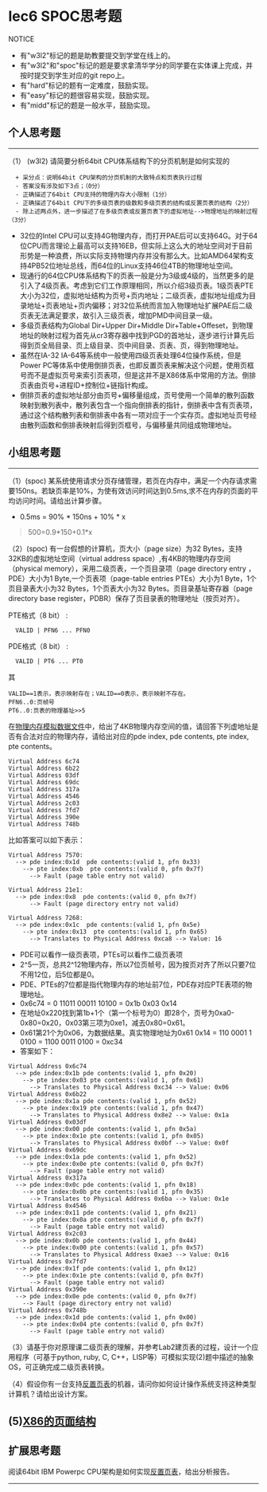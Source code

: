 # lec6 SPOC思考题


NOTICE
- 有"w3l2"标记的题是助教要提交到学堂在线上的。
- 有"w3l2"和"spoc"标记的题是要求拿清华学分的同学要在实体课上完成，并按时提交到学生对应的git repo上。
- 有"hard"标记的题有一定难度，鼓励实现。
- 有"easy"标记的题很容易实现，鼓励实现。
- 有"midd"标记的题是一般水平，鼓励实现。


## 个人思考题
---

（1） (w3l2) 请简要分析64bit CPU体系结构下的分页机制是如何实现的
```
  + 采分点：说明64bit CPU架构的分页机制的大致特点和页表执行过程
  - 答案没有涉及如下3点；（0分）
  - 正确描述了64bit CPU支持的物理内存大小限制（1分）
  - 正确描述了64bit CPU下的多级页表的级数和多级页表的结构或反置页表的结构（2分）
  - 除上述两点外，进一步描述了在多级页表或反置页表下的虚拟地址-->物理地址的映射过程（3分）
 ```
- 32位的Intel CPU可以支持4G物理内存，而打开PAE后可以支持64G。对于64位CPU而言理论上最高可以支持16EB，但实际上这么大的地址空间对于目前形势是一种浪费，所以实际支持物理内存并没有那么大。比如AMD64架构支持4PB52位地址总线，而64位的Linux支持46位4TB的物理地址空间。
- 现通行的64位CPU体系结构下的页表一般是分为3级或4级的，当然更多的是引入了4级页表。考虑到它们工作原理相同，所以介绍3级页表。1级页表PTE大小为32位，虚拟地址结构为页号+页内地址；二级页表，虚拟地址组成为目录地址+页表地址+页内偏移；对32位系统而言加入物理地址扩展PAE后二级页表无法满足要求，故引入三级页表，增加PMD中间目录一级。
- 多级页表结构为Global Dir+Upper Dir+Middle Dir+Table+Offeset，到物理地址的映射过程为首先从cr3寄存器中找到PGD的首地址，逐步进行计算先后得到页全局目录、页上级目录、页中间目录、页表、页，得到物理地址。
- 虽然在IA-32 IA-64等系统中一般使用四级页表处理64位操作系统，但是Power PC等体系中使用倒排页表，也即反置页表来解决这个问题，使用页框号而不是虚拟页号来索引页表项，但是这并不是X86体系中常用的方法。倒排页表由页号+进程ID+控制位+链指针构成。
- 倒排页表的虚拟地址部分由页号+偏移量组成，页号使用一个简单的散列函数映射到散列表中，散列表包含一个指向倒排表的指针，倒排表中含有页表项，通过这个结构散列表和倒排表中各有一项对应于一个实存页。虚拟地址页号经由散列函数和倒排表映射后得到页框号，与偏移量共同组成物理地址。  

>  

## 小组思考题
---

（1）(spoc) 某系统使用请求分页存储管理，若页在内存中，满足一个内存请求需要150ns。若缺页率是10%，为使有效访问时间达到0.5ms,求不在内存的页面的平均访问时间。请给出计算步骤。 

- 0.5ms = 90% \* 150ns + 10% \* x 

> 500=0.9\*150+0.1\*x

（2）(spoc) 有一台假想的计算机，页大小（page size）为32 Bytes，支持32KB的虚拟地址空间（virtual address space）,有4KB的物理内存空间（physical memory），采用二级页表，一个页目录项（page directory entry ，PDE）大小为1 Byte,一个页表项（page-table entries
PTEs）大小为1 Byte，1个页目录表大小为32 Bytes，1个页表大小为32 Bytes。页目录基址寄存器（page directory base register，PDBR）保存了页目录表的物理地址（按页对齐）。

PTE格式（8 bit） :
```
  VALID | PFN6 ... PFN0
```
PDE格式（8 bit） :
```
  VALID | PT6 ... PT0
```
其
```
VALID==1表示，表示映射存在；VALID==0表示，表示映射不存在。
PFN6..0:页帧号
PT6..0:页表的物理基址>>5
```
在[物理内存模拟数据文件](./03-2-spoc-testdata.md)中，给出了4KB物理内存空间的值，请回答下列虚地址是否有合法对应的物理内存，请给出对应的pde index, pde contents, pte index, pte contents。
```
Virtual Address 6c74
Virtual Address 6b22
Virtual Address 03df
Virtual Address 69dc
Virtual Address 317a
Virtual Address 4546
Virtual Address 2c03
Virtual Address 7fd7
Virtual Address 390e
Virtual Address 748b
```

比如答案可以如下表示：
```
Virtual Address 7570:
  --> pde index:0x1d  pde contents:(valid 1, pfn 0x33)
    --> pte index:0xb  pte contents:(valid 0, pfn 0x7f)
      --> Fault (page table entry not valid)
      
Virtual Address 21e1:
  --> pde index:0x8  pde contents:(valid 0, pfn 0x7f)
      --> Fault (page directory entry not valid)

Virtual Address 7268:
  --> pde index:0x1c  pde contents:(valid 1, pfn 0x5e)
    --> pte index:0x13  pte contents:(valid 1, pfn 0x65)
      --> Translates to Physical Address 0xca8 --> Value: 16
```

- PDE可以看作一级页表项，PTEs可以看作二级页表项
- 2^5一页，总共2^12物理内存，所以7位页帧号，因为按页对齐了所以只要7位不用12位，后5位都是0。
- PDE、PTEs的7位都是指代物理内存的地址前7位，PDE存对应PTE表项的物理地址。
- 0x6c74 = 0 11011 00011 10100 = 0x1b 0x03 0x14
- 在地址0x220找到第1b+1个（第一个标号为0）即28个，页号为0xa0-0x80=0x20，0x03第三项为0xe1，减去0x80=0x61。
- 0x61第21个为0x06，为数据结果。真实物理地址为0x61 0x14 = 110 0001 1 0100 = 1100 0011 0100 = 0xc34
- 答案如下：

```
Virtual Address 0x6c74
  --> pde index:0x1b pde contents:(valid 1, pfn 0x20)
    --> pte index:0x03 pte contents:(valid 1, pfn 0x61)
      --> Translates to Physical Address 0xc34 --> Value: 0x06
Virtual Address 0x6b22
  --> pde index:0x1a pde contents:(valid 1, pfn 0x52)
    --> pte index:0x19 pte contents:(valid 1, pfn 0x47)
      --> Translates to Physical Address 0x8e2 --> Value: 0x1a
Virtual Address 0x03df
  --> pde index:0x00 pde contents:(valid 1, pfn 0x5a)
    --> pte index:0x1e pte contents:(valid 1, pfn 0x05)
      --> Translates to Physical Address 0x0bf --> Value: 0x0f
Virtual Address 0x69dc
  --> pde index:0x1a pde contents:(valid 1, pfn 0x52)
    --> pte index:0x0e pte contents:(valid 0, pfn 0x7f)
      --> Fault (page table entry not valid)
Virtual Address 0x317a
  --> pde index:0x0c pde contents:(valid 1, pfn 0x18)
    --> pte index:0x0b pte contents:(valid 1, pfn 0x35)
      --> Translates to Physical Address 0x6ba --> Value: 0x1e
Virtual Address 0x4546
  --> pde index:0x11 pde contents:(valid 1, pfn 0x21)
    --> pte index:0x0a pte contents:(valid 0, pfn 0x7f)
      --> Fault (page table entry not valid)
Virtual Address 0x2c03
  --> pde index:0x0b pde contents:(valid 1, pfn 0x44)
    --> pte index:0x00 pte contents:(valid 1, pfn 0x57)
      --> Translates to Physical Address 0xae3 --> Value: 0x16
Virtual Address 0x7fd7
  --> pde index:0x1f pde contents:(valid 1, pfn 0x12)
    --> pte index:0x1e pte contents:(valid 0, pfn 0x7f)
      --> Fault (page table entry not valid)
Virtual Address 0x390e
  --> pde index:0x0e pde contents:(valid 0, pfn 0x7f)
    --> Fault (page directory entry not valid)
Virtual Address 0x748b
  --> pde index:0x1d pde contents:(valid 1, pfn 0x00)
    --> pte index:0x04 pte contents:(valid 0, pfn 0x7f)
      --> Fault (page table entry not valid)
```


（3）请基于你对原理课二级页表的理解，并参考Lab2建页表的过程，设计一个应用程序（可基于python, ruby, C, C++，LISP等）可模拟实现(2)题中描述的抽象OS，可正确完成二级页表转换。


（4）假设你有一台支持[反置页表](http://en.wikipedia.org/wiki/Page_table#Inverted_page_table)的机器，请问你如何设计操作系统支持这种类型计算机？请给出设计方案。

 (5)[X86的页面结构](http://os.cs.tsinghua.edu.cn/oscourse/OS2015/lecture06#head-1f58ea81c046bd27b196ea2c366d0a2063b304ab)
--- 

## 扩展思考题

阅读64bit IBM Powerpc CPU架构是如何实现[反置页表](http://en.wikipedia.org/wiki/Page_table#Inverted_page_table)，给出分析报告。

--- 
